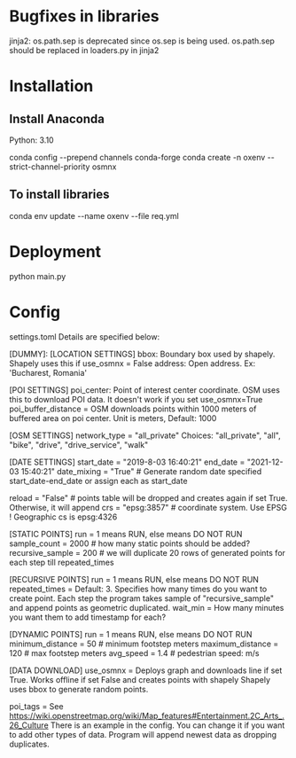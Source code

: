 # Bugfixes in libraries
jinja2: os.path.sep is deprecated since os.sep is being used. os.path.sep should be replaced
in loaders.py in jinja2

# Installation
## Install Anaconda 
Python: 3.10

conda config --prepend channels conda-forge
conda create -n oxenv --strict-channel-priority osmnx

## To install libraries
conda env update --name oxenv --file req.yml

# Deployment
python main.py

# Config
settings.toml
Details are specified below:

[DUMMY]:
[LOCATION SETTINGS]
bbox: Boundary box used by shapely. Shapely uses this if use_osmnx = False
address: Open address. Ex: 'Bucharest, Romania'

[POI SETTINGS]
poi_center: Point of interest center coordinate. OSM uses this to download POI data. 
It doesn't work if you set use_osmnx=True
poi_buffer_distance = OSM downloads points within 1000 meters of buffered area on poi center. 
Unit is meters, Default: 1000

[OSM SETTINGS]
network_type = "all_private"  Choices:
"all_private", "all", "bike", "drive", "drive_service", "walk"

[DATE SETTINGS]
start_date = "2019-8-03 16:40:21"
end_date = "2021-12-03 15:40:21"
date_mixing = "True"  # Generate random date specified start_date-end_date or assign each as start_date

reload = "False"  # points table will be dropped and creates again if set True. Otherwise, it will append
crs = "epsg:3857"  # coordinate system. Use EPSG ! Geographic cs is epsg:4326

[STATIC POINTS]
run = 1 means RUN, else means DO NOT RUN
sample_count = 2000  # how many static points should be added?
recursive_sample = 200  # we will duplicate 20 rows of generated points for each step till repeated_times

[RECURSIVE POINTS]
run = 1 means RUN, else means DO NOT RUN
repeated_times = Default: 3. Specifies how many times do you want to create point. Each step the program takes
sample of "recursive_sample" and append points as geometric duplicated.
wait_min = How many minutes you want them to add timestamp for each?

[DYNAMIC POINTS]
run = 1 means RUN, else means DO NOT RUN
minimum_distance = 50  # minimum footstep meters
maximum_distance = 120 # max footstep meters
avg_speed = 1.4 # pedestrian speed: m/s

[DATA DOWNLOAD]
use_osmnx = Deploys graph and downloads line if set True. Works offline if set False and creates points with shapely
Shapely uses bbox to generate random points.

poi_tags = See https://wiki.openstreetmap.org/wiki/Map_features#Entertainment.2C_Arts_.26_Culture
There is an example in the config. You can change it if you want to add other types of data. 
Program will append newest data as dropping duplicates.